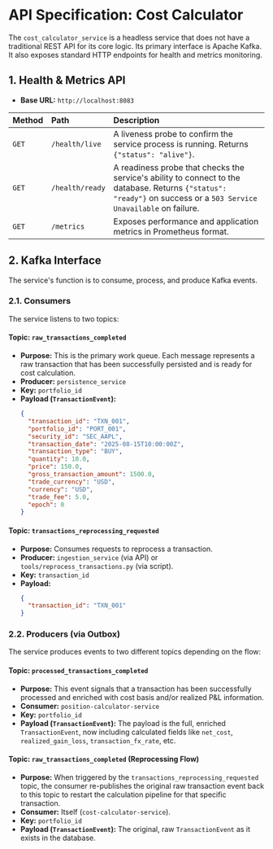 # API Specification: Cost Calculator

The `cost_calculator_service` is a headless service that does not have a traditional REST API for its core logic. Its primary interface is Apache Kafka. It also exposes standard HTTP endpoints for health and metrics monitoring.

## 1. Health & Metrics API

* **Base URL:** `http://localhost:8083`

| Method | Path | Description |
| :--- | :--- | :--- |
| `GET` | `/health/live` | A liveness probe to confirm the service process is running. Returns `{"status": "alive"}`. |
| `GET` | `/health/ready` | A readiness probe that checks the service's ability to connect to the database. Returns `{"status": "ready"}` on success or a `503 Service Unavailable` on failure. |
| `GET` | `/metrics` | Exposes performance and application metrics in Prometheus format. |

## 2. Kafka Interface

The service's function is to consume, process, and produce Kafka events.

### 2.1. Consumers

The service listens to two topics:

#### Topic: `raw_transactions_completed`

* **Purpose:** This is the primary work queue. Each message represents a raw transaction that has been successfully persisted and is ready for cost calculation.
* **Producer:** `persistence_service`
* **Key:** `portfolio_id`
* **Payload (`TransactionEvent`):**
    ```json
    {
      "transaction_id": "TXN_001",
      "portfolio_id": "PORT_001",
      "security_id": "SEC_AAPL",
      "transaction_date": "2025-08-15T10:00:00Z",
      "transaction_type": "BUY",
      "quantity": 10.0,
      "price": 150.0,
      "gross_transaction_amount": 1500.0,
      "trade_currency": "USD",
      "currency": "USD",
      "trade_fee": 5.0,
      "epoch": 0
    }
    ```

#### Topic: `transactions_reprocessing_requested`

* **Purpose:** Consumes requests to reprocess a transaction.
* **Producer:** `ingestion_service` (via API) or `tools/reprocess_transactions.py` (via script).
* **Key:** `transaction_id`
* **Payload:**
    ```json
    {
      "transaction_id": "TXN_001"
    }
    ```

### 2.2. Producers (via Outbox)

The service produces events to two different topics depending on the flow:

#### Topic: `processed_transactions_completed`

* **Purpose:** This event signals that a transaction has been successfully processed and enriched with cost basis and/or realized P&L information.
* **Consumer:** `position-calculator-service`
* **Key:** `portfolio_id`
* **Payload (`TransactionEvent`):** The payload is the full, enriched `TransactionEvent`, now including calculated fields like `net_cost`, `realized_gain_loss`, `transaction_fx_rate`, etc.

#### Topic: `raw_transactions_completed` (Reprocessing Flow)

* **Purpose:** When triggered by the `transactions_reprocessing_requested` topic, the consumer re-publishes the original raw transaction event back to this topic to restart the calculation pipeline for that specific transaction.
* **Consumer:** Itself (`cost-calculator-service`).
* **Key:** `portfolio_id`
* **Payload (`TransactionEvent`):** The original, raw `TransactionEvent` as it exists in the database.